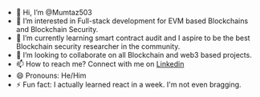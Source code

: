 - 👋 Hi, I’m @Mumtaz503
- 👀 I’m interested in Full-stack development for EVM based Blockchains and Blockchain Security.
- 🌱 I’m currently learning smart contract audit and I aspire to be the best Blockchain security researcher in the community.
- 💞️ I’m looking to collaborate on all Blockchain and web3 based projects.
- 📫 How to reach me? Connect with me on [Linkedin](https://www.linkedin.com/in/mumtazahmad503/)
- 😄 Pronouns: He/Him
- ⚡ Fun fact: I actually learned react in a week. I'm not even bragging.

<!---
Mumtaz503/Mumtaz503 is a ✨ special ✨ repository because its `README.md` (this file) appears on your GitHub profile.
You can click the Preview link to take a look at your changes.
--->
